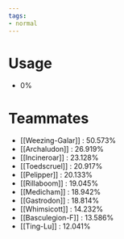 ```yaml
---
tags:
- normal
---
```

# Usage
- 0%
# Teammates
- [[Weezing-Galar]] : 50.573%
- [[Archaludon]] : 26.919%
- [[Incineroar]] : 23.128%
- [[Toedscruel]] : 20.917%
- [[Pelipper]] : 20.133%
- [[Rillaboom]] : 19.045%
- [[Medicham]] : 18.942%
- [[Gastrodon]] : 18.814%
- [[Whimsicott]] : 14.232%
- [[Basculegion-F]] : 13.586%
- [[Ting-Lu]] : 12.041%